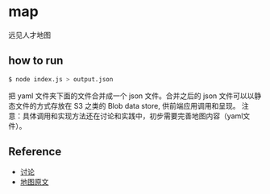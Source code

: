 # map
远见人才地图


## how to run

```sh
$ node index.js > output.json
```

把 yaml 文件夹下面的文件合并成一个 json 文件。合并之后的 json 文件可以以静态文件的方式存放在 S3 之类的 Blob data store, 供前端应用调用和呈现。
注意：具体调用和实现方法还在讨论和实践中，初步需要完善地图内容（yaml文件）。

## Reference
- [讨论](https://www.notion.so/yuanjian/API-YAML-4ce6c17d32f748e58cac297d7dc8d3f8)
- [地图原文](https://yuanjian.notion.site/d0b2872593b84f8c926210ac394f9f70)

